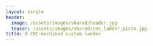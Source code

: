 ```yaml
---
layout: single
header:
  image: /assets/images/shared/header.jpg
  teaser: /assets/images/shared/cnc_ladder_picto.jpg
title: A CNC-machined custom ladder
---
```

